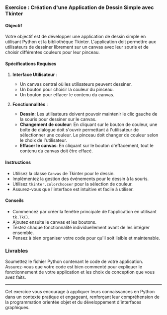 ### Exercice : Création d'une Application de Dessin Simple avec Tkinter

#### Objectif
Votre objectif est de développer une application de dessin simple en utilisant Python et la bibliothèque Tkinter. L'application doit permettre aux utilisateurs de dessiner librement sur un canvas avec leur souris et de choisir différentes couleurs pour leur pinceau.

#### Spécifications Requises
1. **Interface Utilisateur** :
   - Un canvas central où les utilisateurs peuvent dessiner.
   - Un bouton pour choisir la couleur du pinceau.
   - Un bouton pour effacer le contenu du canvas.

2. **Fonctionnalités** :
   - **Dessin**: Les utilisateurs doivent pouvoir maintenir le clic gauche de la souris pour dessiner sur le canvas.
   - **Changement de couleur**: En cliquant sur le bouton de couleur, une boîte de dialogue doit s'ouvrir permettant à l'utilisateur de sélectionner une couleur. Le pinceau doit changer de couleur selon le choix de l'utilisateur.
   - **Effacer le canvas**: En cliquant sur le bouton d'effacement, tout le contenu du canvas doit être effacé.

#### Instructions
- Utilisez la classe `Canvas` de Tkinter pour le dessin.
- Implémentez la gestion des événements pour le dessin à la souris.
- Utilisez `tkinter.colorchooser` pour la sélection de couleur.
- Assurez-vous que l'interface est intuitive et facile à utiliser.

#### Conseils
- Commencez par créer la fenêtre principale de l'application en utilisant `tk.Tk()`.
- Ajoutez ensuite le canvas et les boutons.
- Testez chaque fonctionnalité individuellement avant de les intégrer ensemble.
- Pensez à bien organiser votre code pour qu'il soit lisible et maintenable.

### Livrables
Soumettez le fichier Python contenant le code de votre application. Assurez-vous que votre code est bien commenté pour expliquer le fonctionnement de votre application et les choix de conception que vous avez faits.

---

Cet exercice vous encourage à appliquer leurs connaissances en Python dans un contexte pratique et engageant, renforçant leur compréhension de la programmation orientée objet et du développement d'interfaces graphiques.
